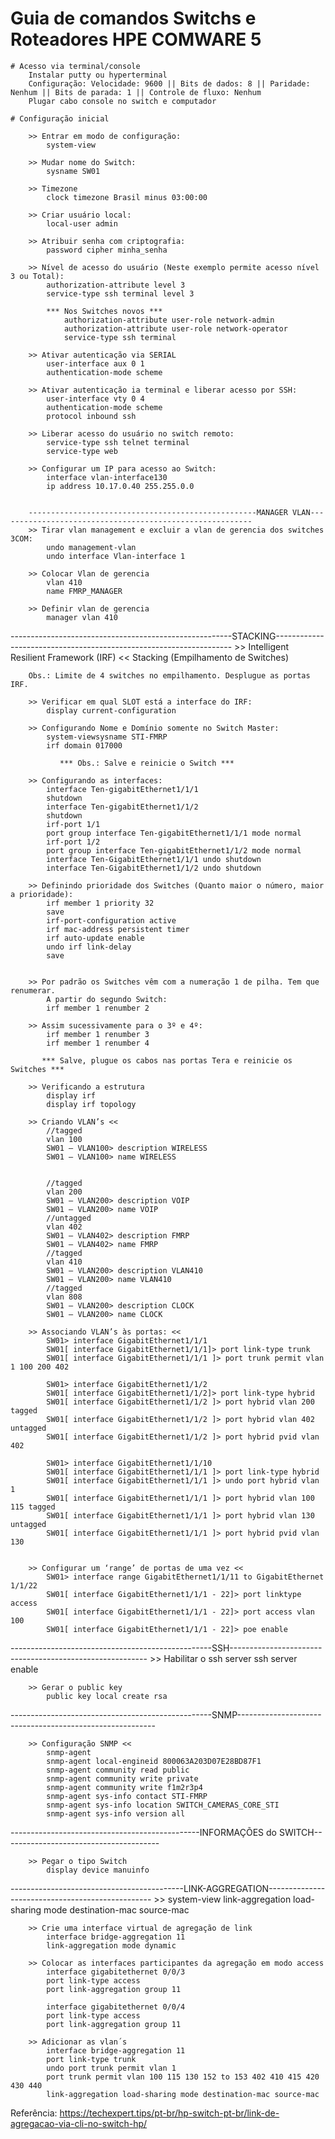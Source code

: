# Guia de comandos Switchs e Roteadores HPE COMWARE 5

    # Acesso via terminal/console
        Instalar putty ou hyperterminal
        Configuração: Velocidade: 9600 || Bits de dados: 8 || Paridade: Nenhum || Bits de parada: 1 || Controle de fluxo: Nenhum
        Plugar cabo console no switch e computador

    # Configuração inicial

        >> Entrar em modo de configuração:
            system-view

        >> Mudar nome do Switch:
            sysname SW01

        >> Timezone
            clock timezone Brasil minus 03:00:00

        >> Criar usuário local:
            local-user admin

        >> Atribuir senha com criptografia:
            password cipher minha_senha

        >> Nível de acesso do usuário (Neste exemplo permite acesso nível 3 ou Total):
            authorization-attribute level 3
            service-type ssh terminal level 3

            *** Nos Switches novos ***
                authorization-attribute user-role network-admin
                authorization-attribute user-role network-operator
                service-type ssh terminal

        >> Ativar autenticação via SERIAL
            user-interface aux 0 1
            authentication-mode scheme

        >> Ativar autenticação ia terminal e liberar acesso por SSH:
            user-interface vty 0 4
            authentication-mode scheme
            protocol inbound ssh

        >> Liberar acesso do usuário no switch remoto:
            service-type ssh telnet terminal
            service-type web

        >> Configurar um IP para acesso ao Switch:
            interface vlan-interface130
            ip address 10.17.0.40 255.255.0.0


        ---------------------------------------------------MANAGER VLAN---------------------------------------------------------
        >> Tirar vlan management e excluir a vlan de gerencia dos switches 3COM:
            undo management-vlan
            undo interface Vlan-interface 1

        >> Colocar Vlan de gerencia
            vlan 410
            name FMRP_MANAGER

        >> Definir vlan de gerencia 
            manager vlan 410

 -------------------------------------------------------STACKING-------------------------------------------------------------------
                                    >> Intelligent Resilient Framework (IRF) <<
                                        Stacking (Empilhamento de Switches)  

        Obs.: Limite de 4 switches no empilhamento. Desplugue as portas IRF.         

        >> Verificar em qual SLOT está a interface do IRF:
            display current-configuration
        
        >> Configurando Nome e Domínio somente no Switch Master:
            system-viewsysname STI-FMRP
            irf domain 017000

               *** Obs.: Salve e reinicie o Switch ***
        
        >> Configurando as interfaces:
            interface Ten-gigabitEthernet1/1/1
            shutdown
            interface Ten-gigabitEthernet1/1/2
            shutdown
            irf-port 1/1
            port group interface Ten-gigabitEthernet1/1/1 mode normal
            irf-port 1/2
            port group interface Ten-gigabitEthernet1/1/2 mode normal
            interface Ten-GigabitEthernet1/1/1 undo shutdown
            interface Ten-GigabitEthernet1/1/2 undo shutdown

        >> Definindo prioridade dos Switches (Quanto maior o número, maior a prioridade):
            irf member 1 priority 32
            save
            irf-port-configuration active
            irf mac-address persistent timer
            irf auto-update enable
            undo irf link-delay
            save

        
        >> Por padrão os Switches vêm com a numeração 1 de pilha. Tem que renumerar.
            A partir do segundo Switch:
            irf member 1 renumber 2

        >> Assim sucessivamente para o 3º e 4º:
            irf member 1 renumber 3
            irf member 1 renumber 4

           *** Salve, plugue os cabos nas portas Tera e reinicie os Switches ***

        >> Verificando a estrutura
            display irf
            display irf topology

        >> Criando VLAN’s <<
            //tagged
            vlan 100
            SW01 – VLAN100> description WIRELESS
            SW01 – VLAN100> name WIRELESS

      
            //tagged
            vlan 200
            SW01 – VLAN200> description VOIP
            SW01 – VLAN200> name VOIP
            //untagged
            vlan 402
            SW01 – VLAN402> description FMRP
            SW01 – VLAN402> name FMRP
            //tagged
            vlan 410
            SW01 – VLAN200> description VLAN410
            SW01 – VLAN200> name VLAN410
            //tagged
            vlan 808
            SW01 – VLAN200> description CLOCK
            SW01 – VLAN200> name CLOCK

        >> Associando VLAN’s às portas: <<
            SW01> interface GigabitEthernet1/1/1
            SW01[ interface GigabitEthernet1/1/1]> port link-type trunk
            SW01[ interface GigabitEthernet1/1/1 ]> port trunk permit vlan 1 100 200 402

            SW01> interface GigabitEthernet1/1/2
            SW01[ interface GigabitEthernet1/1/2]> port link-type hybrid
            SW01[ interface GigabitEthernet1/1/2 ]> port hybrid vlan 200 tagged
            SW01[ interface GigabitEthernet1/1/2 ]> port hybrid vlan 402 untagged
            SW01[ interface GigabitEthernet1/1/2 ]> port hybrid pvid vlan 402

            SW01> interface GigabitEthernet1/1/10
            SW01[ interface GigabitEthernet1/1/1 ]> port link-type hybrid
            SW01[ interface GigabitEthernet1/1/1 ]> undo port hybrid vlan 1
            SW01[ interface GigabitEthernet1/1/1 ]> port hybrid vlan 100 115 tagged
            SW01[ interface GigabitEthernet1/1/1 ]> port hybrid vlan 130 untagged
            SW01[ interface GigabitEthernet1/1/1 ]> port hybrid pvid vlan 130


        >> Configurar um ‘range’ de portas de uma vez <<
            SW01> interface range GigabitEthernet1/1/11 to GigabitEthernet 1/1/22 
            SW01[ interface GigabitEthernet1/1/1 - 22]> port linktype access 
            SW01[ interface GigabitEthernet1/1/1 - 22]> port access vlan 100 
            SW01[ interface GigabitEthernet1/1/1 - 22]> poe enable


--------------------------------------------------SSH---------------------------------------------------------
        >> Habilitar o ssh server
            ssh server enable

        >> Gerar o public key
            public key local create rsa

--------------------------------------------------SNMP---------------------------------------------------------

        >> Configuração SNMP << 
            snmp-agent
            snmp-agent local-engineid 800063A203D07E28BD87F1
            snmp-agent community read public
            snmp-agent community write private
            snmp-agent community write f1m2r3p4
            snmp-agent sys-info contact STI-FMRP
            snmp-agent sys-info location SWITCH_CAMERAS_CORE_STI
            snmp-agent sys-info version all

-----------------------------------------------INFORMAÇÕES do SWITCH---------------------------------------

        >> Pegar o tipo Switch
            display device manuinfo

-------------------------------------------LINK-AGGREGATION-------------------------------------------------
        >> system-view
            link-aggregation load-sharing mode destination-mac source-mac
        
        >> Crie uma interface virtual de agregação de link
            interface bridge-aggregation 11
            link-aggregation mode dynamic

        >> Colocar as interfaces participantes da agregação em modo access
            interface gigabitethernet 0/0/3 
            port link-type access
            port link-aggregation group 11

            interface gigabitethernet 0/0/4 
            port link-type access
            port link-aggregation group 11

        >> Adicionar as vlan´s
            interface bridge-aggregation 11
            port link-type trunk
            undo port trunk permit vlan 1
            port trunk permit vlan 100 115 130 152 to 153 402 410 415 420 430 440
            link-aggregation load-sharing mode destination-mac source-mac

              
Referência: https://techexpert.tips/pt-br/hp-switch-pt-br/link-de-agregacao-via-cli-no-switch-hp/